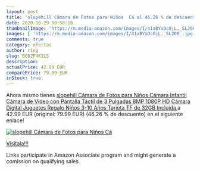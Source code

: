 ```yaml
---
layout: post
title: 'slopehill Cámara de Fotos para Niños  Cá al 46.26 % de descuento'
date: 2020-10-29 00:58:18
thumbnailImage: 'https://m.media-amazon.com/images/I/41aBYxOcOjL._SL200_.jpg'
images: [ 'https://m.media-amazon.com/images/I/41aBYxOcOjL._SL200_.jpg' ]
comments: true
category: ofertas
author: ring
slug: B082F4K1L5
description:
actualPrice: 42.99 EUR
comparePrice: 79.99 EUR
inStock: true
---
```


Ahora mismo tienes [slopehill Cámara de Fotos para Niños  Cámara Infantil Cámara de Video con Pantalla Táctil de 3 Pulgadas 8MP 1080P HD Cámara Digital Juguetes Regalo Niños 3-10 Años  Tarjeta TF de 32GB Incluida ](https://www.amazon.es/dp/B082F4K1L5/?tag=tolees-21) a 42.99 EUR (original: 79.99 EUR) (46.26 %  de descuento) en el siguiente enlace!

[![slopehill Cámara de Fotos para Niños  Cá](https://m.media-amazon.com/images/I/41aBYxOcOjL._SL200_.jpg)](https://www.amazon.es/dp/B082F4K1L5/?tag=tolees-21)

[Visítala!!!](https://www.amazon.es/dp/B082F4K1L5/?tag=tolees-21)

Links participate in Amazon Associate program and might generate a comission on qualifying sales
